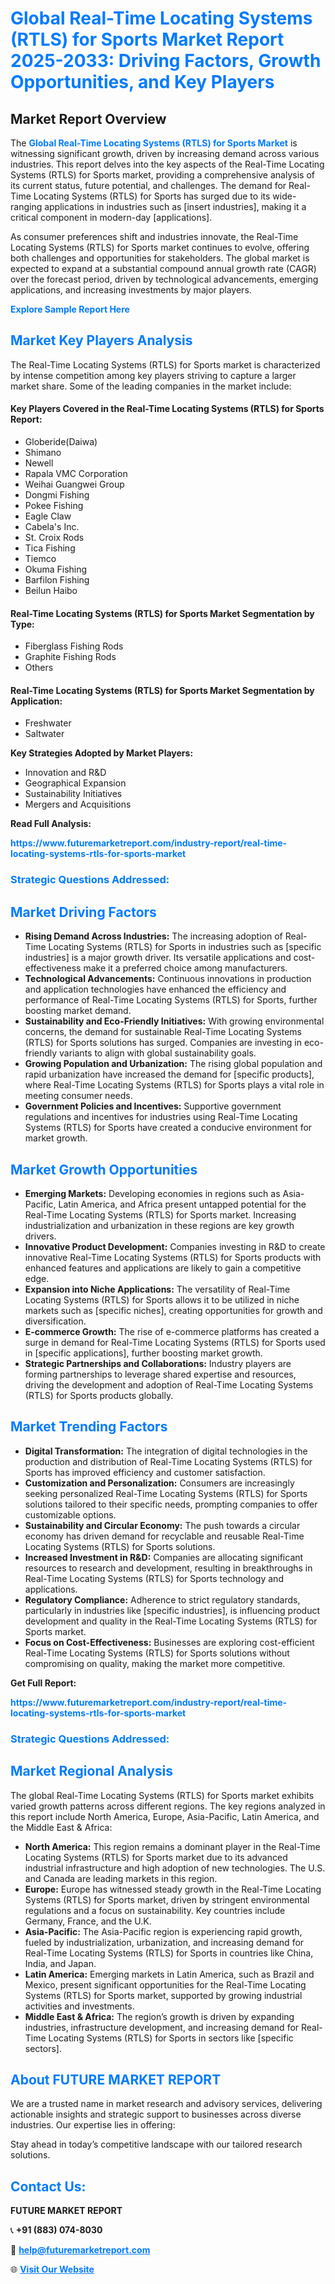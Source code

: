 <h1 style="color: #007BFF;">Global Real-Time Locating Systems (RTLS) for Sports Market Report 2025-2033: Driving Factors, Growth Opportunities, and Key Players</h1>

<section id="overview">
<h2>Market Report Overview</h2>
<p>The <a href="https://www.futuremarketreport.com/industry-report/real-time-locating-systems-rtls-for-sports-market" style="color: #007BFF; text-decoration: none;"><strong>Global Real-Time Locating Systems (RTLS) for Sports Market</strong></a> is witnessing significant growth, driven by increasing demand across various industries. This report delves into the key aspects of the Real-Time Locating Systems (RTLS) for Sports market, providing a comprehensive analysis of its current status, future potential, and challenges. The demand for Real-Time Locating Systems (RTLS) for Sports has surged due to its wide-ranging applications in industries such as [insert industries], making it a critical component in modern-day [applications].</p>
<p>As consumer preferences shift and industries innovate, the Real-Time Locating Systems (RTLS) for Sports market continues to evolve, offering both challenges and opportunities for stakeholders. The global market is expected to expand at a substantial compound annual growth rate (CAGR) over the forecast period, driven by technological advancements, emerging applications, and increasing investments by major players.</p>
</section>

<section id="overview">
<p><a href="https://www.futuremarketreport.com/request-sample/reportId=32319" style="color: #007BFF; text-decoration: none;"><strong>Explore Sample Report Here</strong></a></p>
</section>

<section id="key-players">
<h2 style="color: #007BFF;">Market Key Players Analysis</h2>
<p>The Real-Time Locating Systems (RTLS) for Sports market is characterized by intense competition among key players striving to capture a larger market share. Some of the leading companies in the market include:</p>
<h4>Key Players Covered in the Real-Time Locating Systems (RTLS) for Sports Report:</h4>
<ul><li>Globeride(Daiwa)</li><li>Shimano</li><li>Newell</li><li>Rapala VMC Corporation</li><li>Weihai Guangwei Group</li><li>Dongmi Fishing</li><li>Pokee Fishing</li><li>Eagle Claw</li><li>Cabela&#039;s Inc.</li><li>St. Croix Rods</li><li>Tica Fishing</li><li>Tiemco</li><li>Okuma Fishing</li><li>Barfilon Fishing</li><li>Beilun Haibo</li></ul>
<h4>Real-Time Locating Systems (RTLS) for Sports Market Segmentation by Type:</h4>
<ul><li>Fiberglass Fishing Rods</li><li>Graphite Fishing Rods</li><li>Others</li></ul>

<h4>Real-Time Locating Systems (RTLS) for Sports Market Segmentation by Application:</h4>
<ul><li>Freshwater</li><li>Saltwater</li></ul>
<p><strong>Key Strategies Adopted by Market Players:</strong></p>
<ul>
<li>Innovation and R&D</li>
<li>Geographical Expansion</li>
<li>Sustainability Initiatives</li>
<li>Mergers and Acquisitions</li>
</ul>
</section>

<section>
<p><strong>Read Full Analysis: </strong></p><a href="https://www.futuremarketreport.com/industry-report/real-time-locating-systems-rtls-for-sports-market" style="color: #007BFF; text-decoration: none;"><strong>https://www.futuremarketreport.com/industry-report/real-time-locating-systems-rtls-for-sports-market</strong></a>
<h3 style="color: #007BFF;">Strategic Questions Addressed:</h3>
</section>

<section id="driving-factors">
<h2 style="color: #007BFF;">Market Driving Factors</h2>
<ul>
<li><strong>Rising Demand Across Industries:</strong> The increasing adoption of Real-Time Locating Systems (RTLS) for Sports in industries such as [specific industries] is a major growth driver. Its versatile applications and cost-effectiveness make it a preferred choice among manufacturers.</li>
<li><strong>Technological Advancements:</strong> Continuous innovations in production and application technologies have enhanced the efficiency and performance of Real-Time Locating Systems (RTLS) for Sports, further boosting market demand.</li>
<li><strong>Sustainability and Eco-Friendly Initiatives:</strong> With growing environmental concerns, the demand for sustainable Real-Time Locating Systems (RTLS) for Sports solutions has surged. Companies are investing in eco-friendly variants to align with global sustainability goals.</li>
<li><strong>Growing Population and Urbanization:</strong> The rising global population and rapid urbanization have increased the demand for [specific products], where Real-Time Locating Systems (RTLS) for Sports plays a vital role in meeting consumer needs.</li>
<li><strong>Government Policies and Incentives:</strong> Supportive government regulations and incentives for industries using Real-Time Locating Systems (RTLS) for Sports have created a conducive environment for market growth.</li>
</ul>
</section>

<section id="growth-opportunities">
<h2 style="color: #007BFF;">Market Growth Opportunities</h2>
<ul>
<li><strong>Emerging Markets:</strong> Developing economies in regions such as Asia-Pacific, Latin America, and Africa present untapped potential for the Real-Time Locating Systems (RTLS) for Sports market. Increasing industrialization and urbanization in these regions are key growth drivers.</li>
<li><strong>Innovative Product Development:</strong> Companies investing in R&D to create innovative Real-Time Locating Systems (RTLS) for Sports products with enhanced features and applications are likely to gain a competitive edge.</li>
<li><strong>Expansion into Niche Applications:</strong> The versatility of Real-Time Locating Systems (RTLS) for Sports allows it to be utilized in niche markets such as [specific niches], creating opportunities for growth and diversification.</li>
<li><strong>E-commerce Growth:</strong> The rise of e-commerce platforms has created a surge in demand for Real-Time Locating Systems (RTLS) for Sports used in [specific applications], further boosting market growth.</li>
<li><strong>Strategic Partnerships and Collaborations:</strong> Industry players are forming partnerships to leverage shared expertise and resources, driving the development and adoption of Real-Time Locating Systems (RTLS) for Sports products globally.</li>
</ul>
</section>

<section id="trending-factors">
<h2 style="color: #007BFF;">Market Trending Factors</h2>
<ul>
<li><strong>Digital Transformation:</strong> The integration of digital technologies in the production and distribution of Real-Time Locating Systems (RTLS) for Sports has improved efficiency and customer satisfaction.</li>
<li><strong>Customization and Personalization:</strong> Consumers are increasingly seeking personalized Real-Time Locating Systems (RTLS) for Sports solutions tailored to their specific needs, prompting companies to offer customizable options.</li>
<li><strong>Sustainability and Circular Economy:</strong> The push towards a circular economy has driven demand for recyclable and reusable Real-Time Locating Systems (RTLS) for Sports solutions.</li>
<li><strong>Increased Investment in R&D:</strong> Companies are allocating significant resources to research and development, resulting in breakthroughs in Real-Time Locating Systems (RTLS) for Sports technology and applications.</li>
<li><strong>Regulatory Compliance:</strong> Adherence to strict regulatory standards, particularly in industries like [specific industries], is influencing product development and quality in the Real-Time Locating Systems (RTLS) for Sports market.</li>
<li><strong>Focus on Cost-Effectiveness:</strong> Businesses are exploring cost-efficient Real-Time Locating Systems (RTLS) for Sports solutions without compromising on quality, making the market more competitive.</li>
</ul>
</section>

<section>
<p><strong>Get Full Report: </strong></p><a href="https://www.futuremarketreport.com/industry-report/real-time-locating-systems-rtls-for-sports-market" style="color: #007BFF; text-decoration: none;"><strong>https://www.futuremarketreport.com/industry-report/real-time-locating-systems-rtls-for-sports-market</strong></a>
<h3 style="color: #007BFF;">Strategic Questions Addressed:</h3>
</section>


<section id="regional-analysis">
<h2 style="color: #007BFF;">Market Regional Analysis</h2>
<p>The global Real-Time Locating Systems (RTLS) for Sports market exhibits varied growth patterns across different regions. The key regions analyzed in this report include North America, Europe, Asia-Pacific, Latin America, and the Middle East & Africa:</p>
<ul>
<li><strong>North America:</strong> This region remains a dominant player in the Real-Time Locating Systems (RTLS) for Sports market due to its advanced industrial infrastructure and high adoption of new technologies. The U.S. and Canada are leading markets in this region.</li>
<li><strong>Europe:</strong> Europe has witnessed steady growth in the Real-Time Locating Systems (RTLS) for Sports market, driven by stringent environmental regulations and a focus on sustainability. Key countries include Germany, France, and the U.K.</li>
<li><strong>Asia-Pacific:</strong> The Asia-Pacific region is experiencing rapid growth, fueled by industrialization, urbanization, and increasing demand for Real-Time Locating Systems (RTLS) for Sports in countries like China, India, and Japan.</li>
<li><strong>Latin America:</strong> Emerging markets in Latin America, such as Brazil and Mexico, present significant opportunities for the Real-Time Locating Systems (RTLS) for Sports market, supported by growing industrial activities and investments.</li>
<li><strong>Middle East & Africa:</strong> The region’s growth is driven by expanding industries, infrastructure development, and increasing demand for Real-Time Locating Systems (RTLS) for Sports in sectors like [specific sectors].</li>
</ul>
</section>

<footer>
<h2 style="color: #007BFF;">About FUTURE MARKET REPORT</h2>
<p>We are a trusted name in market research and advisory services, delivering actionable insights and strategic support to businesses across diverse industries. Our expertise lies in offering:</p>

<p>Stay ahead in today’s competitive landscape with our tailored research solutions.</p>

<h2 style="color: #007BFF;">Contact Us:</h2>
<p><strong>FUTURE MARKET REPORT</strong></p>
<p>📞 <strong>+91 (883) 074-8030</strong></p>
<p>📧 <strong><a href="mailto:help@futuremarketreport.com" style="color: #007BFF;">help@futuremarketreport.com</a></strong></p>
<p>🌐 <strong><a href="https://www.futuremarketreport.com/" style="color: #007BFF;">Visit Our Website</a></strong></p>
</footer>